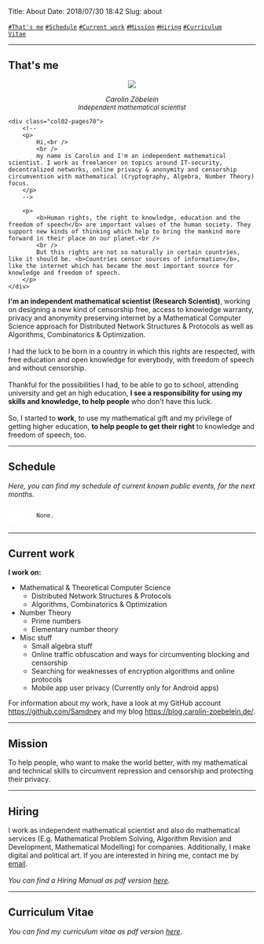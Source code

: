 Title:          About
Date:           2018/07/30 18:42
Slug:           about

<!-- <code><a href="/about.html#WeAreOne">\#We are one</a></code> -->
<code><a href="/about.html#Thatsme">\#That's me</a></code>
<code><a href="/about.html#Schedule">\#Schedule</a></code>
<code><a href="/about.html#CurrentWork">\#Current work</a></code>
<code><a href="/about.html#Mission">\#Mission</a></code>
<code><a href="/about.html#Hiring">\#Hiring</a></code>
<code><a href="/about.html#CurriculumVitae">\#Curriculum Vitae</a></code>

<hr />

<!--
<p>
<font style="color: red;">This site is under construction. The content is incomplete. It will be added, step by step, in the next months.</font>
</p>
-->

<h2 id="Thatsme">That's me</h2>
<div class="two-columns-pages">
	<div class="col01-pages30" style="margin-top: 0; text-align:center;">	
		<img class="index-image" src='/images/zoebelein_avatar.png'>
		<p>
			<i>Carolin Zöbelein</i><br />
			<font style="font-size: 13px"><i>Independent mathematical scientist</i></font>
		</p>
	</div>

	<div class="col02-pages70">
		<!--
		<p>
			Hi,<br />
			<br />
			my name is Carolin and I'm an independent mathematical scientist. I work as freelancer on topics around IT-security, decentralized networks, online privacy & anonymity and censorship circumvention with mathematical (Cryptography, Algebra, Number Theory) focus.			
		</p>
		-->

		<p>
			<b>Human rights, the right to knowledge, education and the freedom of speech</b> are important values of the human society. They support new kinds of thinking which help to bring the mankind more forward in their place on our planet.<br />
			<br />
			But this rights are not so naturally in certain countries, like it should be. <b>Countries censor sources of information</b>, like the internet which has became the most important source for knowledge and freedom of speech.
		</p>
	</div>	
</div>


<p>
    <b>I'm an independent mathematical scientist (Research Scientist)</b>, working on designing a new kind of censorship free, access to knowledge warranty, privacy and anonymity preserving internet by a Mathematical Computer Science approach for Distributed Network Structures & Protocols as well as Algorithms, Combinatorics & Optimization.<br />
	<br />
	I had the luck to be born in a country in which this rights are respected, with free education and open knowledge for everybody, with freedom of speech and without censorship.<br />
	<br />
	Thankful for the possibilities I had, to be able to go to school, attending university and get an high education, <b>I see a responsibility for using my skills and knowledge, to help people</b> who don't have this luck.<br />
	<br />
    So, I started to <b>work</b>, to use my mathematical gift and my privilege of getting higher education, <b>to help people to get their right</b> to knowledge and freedom of speech, too.
</p>


<hr />
<h2 id="Schedule">Schedule</h2>
<p>
	<!-- <i>You can find my public schedule for current, upcoming and planned projects and fundings for the next months, as online pad version, <a href="https://cryptpad.fr/sheet/#/2/sheet/view/ym+olKCrTCwl2MTIOtaRrmzzNyXyh6e8HOCn1xIwKWw/" title="Schedule" target="_blank">here</a>.</i> -->
    <i>Here, you can find my schedule of current known public events, for the next months.</i>
</p>
    <code style="background-color: white;">
        None.
    </code>

<hr />
<h2 id="CurrentWork">Current work</h2>
<p>
<b>I work on:</b>
<ul>
    <li>
        Mathematical &amp; Theoretical Computer Science
        <ul>
            <li>Distributed Network Structures &amp; Protocols</li>
            <li>Algorithms, Combinatorics &amp; Optimization</li>
        </ul>
    </li>
    <li>
        Number Theory
        <ul>
            <li>Prime numbers</li>
            <li>Elementary number theory</li>
        </ul>
    </li>
    <li>
        Misc stuff
        <ul>
            <li>Small algebra stuff</li>
            <li>Online traffic obfuscation and ways for circumventing blocking and censorship</li>
            <li>Searching for weaknesses of encryption algorithms and online protocols</li>
            <li>Mobile app user privacy (Currently only for Android apps)</li>
        </ul>
    </li>
</ul>
</p>

<p>
For information about my work, have a look at my GitHub account <a href="https://github.com/Samdney" target="_blank">https://github.com/Samdney</a> and my blog <a href="https://blog.carolin-zoebelein.de/" target="_blank">https://blog.carolin-zoebelein.de/</a>.
</p>

<hr />
<h2 id="Mission">Mission</h2>
To help people, who want to make the world better, with my mathematical and technical skills to circumvent repression and censorship and protecting their privacy.

<hr />
<h2 id="Hiring">Hiring</h2>
I work as independent mathematical scientist and also do mathematical services (E.g. Mathematical Problem Solving, Algorithm Revision and Development, Mathematical Modelling) for companies. Additionally, I make digital and political art. If you are interested in hiring me, contact me by <a href="/contact.html#Information" title="Contact">email</a>.<br><br><i>You can find a Hiring Manual as pdf version <a href="/files/hiring-manual.pdf" title="Hiring Manual" target="_blank">here</a>.</i>

<hr />
<h2 id="CurriculumVitae">Curriculum Vitae</h2>
<i>You can find my curriculum vitae as pdf version <a href="/files/cv_longversion.pdf" title="Curriculum Vitae" target="_blank">here</a>.</i><br />
